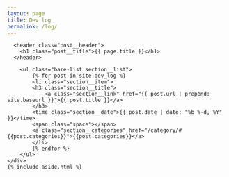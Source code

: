 ```yaml
---
layout: page
title: Dev log
permalink: /log/
---
```

<div class="section section__page journal">
    <div class="section__alpha">

      <header class="post__header">
        <h1 class="post__title">{{ page.title }}</h1>
      </header>

        <ul class="bare-list section__list">
            {% for post in site.dev_log %}
            <li class="section__item">
            <h3 class="section__title">
                <a class="section__link" href="{{ post.url | prepend: site.baseurl }}">{{ post.title }}</a>
            </h3>
            <time class="section__date">{{ post.date | date: "%b %-d, %Y" }}</time>
            <span class="space"></span>
            <a class="section__categories" href="/category/#{{post.categories}}">{{post.categories}}</a>
            </li>
            {% endfor %}
        </ul>
    </div>
    {% include aside.html %}
</div>
